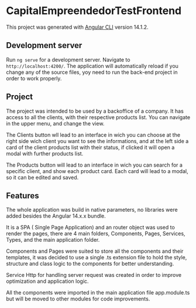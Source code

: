 # CapitalEmpreendedorTestFrontend

This project was generated with [Angular CLI](https://github.com/angular/angular-cli) version 14.1.2.

## Development server

Run `ng serve` for a development server. Navigate to `http://localhost:4200/`. The application will automatically reload if you change any of the source files, yoy need to run the back-end project in order to work properly.

## Project

The project was intended to be used by a backoffice of a company. It has access to all the clients, with their respective products list. You can navigate in the upper menu, and change the view. 

The Clients button wll lead to an interface in wich you can choose at the right side wich client you want to see the informations, and at the left side a card of the client products list with their status, if clicked it will open a modal with further products list.

The Products button will lead to an interface in wich you can search for a specific client, and show each product card. Each card will lead to a modal, so it can be edited and saved.

## Features

The whole application was build in native parameters, no libraries were added besides the Angular 14.x.x bundle.

It is a SPA ( Single Page Application) and an router object was used to render the pages, there are 4 main folders, Components, Pages, Services, Types, and the main application folder.

Components and Pages were suited to store all the components and their templates, it was decided to use a single .ts extension file to hold the style, structure and class logic to the components for better understanding.

Service Http for handling server request was created in order to improve optimization and application logic.

All the components were imported in the main application file app.module.ts but will be moved to other modules for code improvements.


